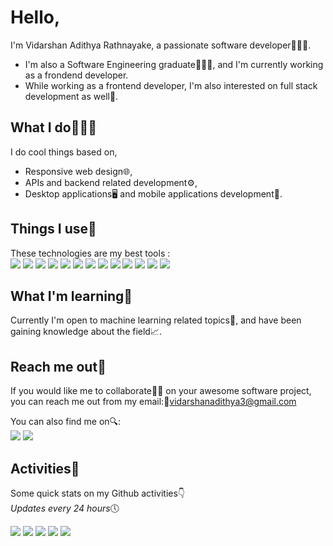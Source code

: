 # Hello,

I'm Vidarshan Adithya Rathnayake, a passionate software developer👨🏻‍💻️.
- I'm also a Software Engineering graduate👨🏻‍🎓️, and I'm currently working as a frondend developer.
- While working as a frontend developer, I'm also interested on full stack development as well💝.

## What I do👨🏻‍💻️
I do cool things based on,
- Responsive web design🌐,
- APIs and backend related development⚙️,
- Desktop applications🖥️ and mobile applications development📱.

## Things I use🔧
These technologies are my best tools : <br>
<img src="https://img.icons8.com/color/30/000000/typescript.png"/>     <img src="https://img.icons8.com/color/30/000000/javascript--v1.png"/>    <img src="https://img.icons8.com/color/30/000000/react-native.png"/>     <img src="https://img.icons8.com/color/30/000000/nodejs.png"/>     <img src="https://img.icons8.com/color/30/000000/angularjs.png"/>     <img src="https://img.icons8.com/color/30/000000/sass.png"/>
<img src="https://img.icons8.com/color/30/000000/flutter.png"/>    <img src="https://img.icons8.com/color/30/000000/python--v1.png"/>    <img src="https://img.icons8.com/color/30/000000/mongodb.png"/>    <img src="https://img.icons8.com/color/30/000000/redis.png"/>    <img src="https://img.icons8.com/color/30/000000/java-coffee-cup-logo--v1.png"/>   <img src="https://img.icons8.com/color/30/000000/c-sharp-logo-2.png"/>   <img src="https://img.icons8.com/color/30/000000/css3.png"/>

## What I'm learning📝
Currently I'm open to machine learning related topics🤖, and have been gaining knowledge about the field📈. 

## Reach me out💌
If you would like me to collaborate🤝🏻 on your awesome software project, you can reach me out from my email:📧vidarshanadithya3@gmail.com

You can also find me on🔍:
<br>
 [<img src="https://img.icons8.com/color/30/000000/linkedin.png"/>](https://www.linkedin.com/in/vidarshan-rathnayake/)
 [<img src="https://img.icons8.com/color/30/000000/stackoverflow.png"/>](https://stackoverflow.com/users/15415996/vidarshan-adithya)

## Activities🚀
Some quick stats on my Github activities:point_down:
<br>
*Updates every 24 hours*🕔


[![](https://raw.githubusercontent.com/vidarshanadithya/vidarshanadithya/main/profile-summary-card-output/github/0-profile-details.svg)](https://github.com/vn7n24fzkq/github-profile-summary-cards)
[![](https://raw.githubusercontent.com/vidarshanadithya/vidarshanadithya/main/profile-summary-card-output/github/1-repos-per-language.svg)](https://github.com/vn7n24fzkq/github-profile-summary-cards) [![](https://raw.githubusercontent.com/vidarshanadithya/vidarshanadithya/main/profile-summary-card-output/github/2-most-commit-language.svg)](https://github.com/vn7n24fzkq/github-profile-summary-cards)
[![](https://raw.githubusercontent.com/vidarshanadithya/vidarshanadithya/main/profile-summary-card-output/github/3-stats.svg)](https://github.com/vn7n24fzkq/github-profile-summary-cards) [![](https://raw.githubusercontent.com/vidarshanadithya/vidarshanadithya/main/profile-summary-card-output/github/4-productive-time.svg)](https://github.com/vn7n24fzkq/github-profile-summary-cards)





